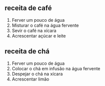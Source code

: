 
## receita de café 

1. Ferver um pouco de água
2. Misturar o café na água fervente
3. Sevir o café na xícara
4. Acrescentar açúcar e leite

## receita de chá

1. Ferver um pouco de água
2. Colocar o chá em infusão na água fervente
3. Despejar o chá na xícara
4. Acrescentar limão


